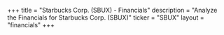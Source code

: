+++
title = "Starbucks Corp. (SBUX) - Financials"
description = "Analyze the Financials for Starbucks Corp. (SBUX)"
ticker = "SBUX"
layout = "financials"
+++

